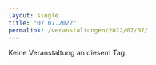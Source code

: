 ```yaml
---
layout: single
title: "07.07.2022"
permalink: /veranstaltungen/2022/07/07/
---
```


Keine Veranstaltung an diesem Tag.
